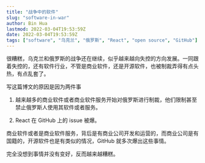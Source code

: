 ```yaml
---
title: "战争中的软件"
slug: "software-in-war"
author: Bin Hua
lastmod: 2022-03-04T19:53:59Z
date: 2022-03-04T19:53:59Z
tags: ["software", "乌克兰", "俄罗斯", "React", "open source", "GitHub"]
---
```


很糟糕，乌克兰和俄罗斯的战争还在继续，似乎越来越向失控的方向发展。一同跟着失控的，还有软件行业，不管是商业软件，还是开源软件，也被制裁弄得有点头热，有点乱套了。

写这篇博文的原因是因为两件事

1. 越来越多的商业软件或者商业软件服务开始对俄罗斯进行制裁，他们限制甚至禁止俄罗斯人使用其软件或者服务。

2. React 在 GitHub 上的 issue 被爆。

商业软件或者是商业软件服务，背后是有商业公司开发和运营的，而商业公司是有国籍的，开源软件也是有类似的情况，GitHub 就多次爆出这些事情。

完全没想到事情并没有变好，反而越来越糟糕。